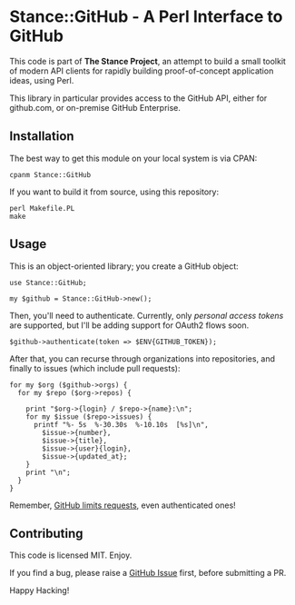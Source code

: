 Stance::GitHub - A Perl Interface to GitHub
===========================================

This code is part of **The Stance Project**, an attempt to build a
small toolkit of modern API clients for rapidly building
proof-of-concept application ideas, using Perl.

This library in particular provides access to the GitHub API,
either for github.com, or on-premise GitHub Enterprise.

Installation
------------

The best way to get this module on your local system is via CPAN:

    cpanm Stance::GitHub

If you want to build it from source, using this repository:

    perl Makefile.PL
    make

Usage
-----

This is an object-oriented library; you create a GitHub object:

    use Stance::GitHub;

    my $github = Stance::GitHub->new();

Then, you'll need to authenticate.  Currently, only _personal
access tokens_ are supported, but I'll be adding support for
OAuth2 flows soon.

    $github->authenticate(token => $ENV{GITHUB_TOKEN});

After that, you can recurse through organizations into
repositories, and finally to issues (which include pull requests):

    for my $org ($github->orgs) {
      for my $repo ($org->repos) {

        print "$org->{login} / $repo->{name}:\n";
        for my $issue ($repo->issues) {
          printf "%- 5s  %-30.30s  %-10.10s  [%s]\n",
            $issue->{number},
            $issue->{title},
            $issue->{user}{login},
            $issue->{updated_at};
        }
        print "\n";
      }
    }

Remember, [GitHub limits requests][limits], even authenticated
ones!

Contributing
------------

This code is licensed MIT.  Enjoy.

If you find a bug, please raise a [GitHub Issue][issues] first,
before submitting a PR.

Happy Hacking!

[issues]: https://github.com/jhunt/perl-Stance-GitHub/issues
[limits]: https://developer.github.com/v3/#rate-limiting
